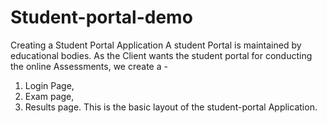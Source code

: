 # Student-portal-demo
Creating a Student Portal Application
A student Portal is maintained by educational bodies.
As the Client wants the student portal for conducting the online Assessments, we create a -
1) Login Page,
2) Exam page,
3) Results page.
This is the basic layout of the student-portal Application.
